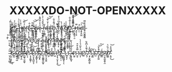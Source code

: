 # XXXXXDO-NOT-OPENXXXXX

I̷̫̱̻̙̊̆̿́ṭ̸̳̱̣̮̱̘̹͆͊̾'̸͚͈͎͍͎̖̳̞̠̊̓̈́́S̵̘͍̥̎̒ ̴̢͖͙̭̯̲̳̐͂̆͛̈́̇̚Ḩ̵̮̹̤͉̲̹̦̈́̆͐͐ͅẽ̷͈͔͙̥͉͇̯̪́́̿͝r̴̬̫̄E̴̽͋͜.̶̢̝̺̘̻̅̾̽ ̶̛̟̲͕̞̝̥̥̫̦̈́͐́͘͘͝͝W̴͖͇͖̲͙̲̦̒ë̴̗͉̄̔̾̋̆͌̀ ̵̫͔̰̲̙͍̈́͛̃̌́̍̓̀͘ͅņ̶̤̖̪͇̤̓̋E̶̤̓̓̆͗͊͝͝E̴̛͖̻̥̲̺̯͕͗͜Ḓ̵̦̠̥̣̭̈́͌̊͋ ̸̨̧̥̘͎̭͉̻̽̿̚Ť̷̺̝͔̑̽͆̈́̓̊ő̵̧̬͓̯͑̔̀ ̸̤͆̆̓ͅǧ̸̦̬͍̫̑͐̾O̵̡̳̼̫̬͓̘̙̊͐̾̅̉͋̕ͅ.̵̧̺͎̣͋̿͒̊͗͛͝͝ ̶̨̤͙̯͈͈̣̮́̒̿͌͑͂͌̇̔H̶̘͈̩̦̟̿i̵̜̒͘ͅd̷͙͈̝̼͖̓͠Ḙ̵̦̪͙͇̭͇̑̋̆̿

̵̱̣̱̀͊͗͜͝
̷̢̝̜̙̙̪̪̞̭̈́́̓͆̃́̐̋͝ẗ̶̘̭̼̯́̒̍̈́̔͜ḩ̴̝͉̗̲̻̞̋͂̄̃̚Į̵̫͖̳̤͂̉͒͛͐̄̄́s̵͓͙̠̳̙̯̑͒ ̷͈͙̼̠̟̭̘̬̌̈́̎͑̈́̉̈́ḭ̵̥̦̄̈́͑͛́͂̆͂͊͜ṡ̸̞̪̣̞̙̙̼͖̘͘ ̷̧̲̙̺̉̎̏̓̕Y̷̛̙͐̾́̍̌̚O̷̡̧̫̙͎̺̯̅́͛̈́͐̒̈̐̓ư̷̐̐̓͋̎̑̀̔͜r̴̨̧̥̥̺͍̯̥͂ ̴̧̡͙͎͔̈́o̵̧̢̳̾̉̋n̸̦̼͉̦̥̭͚̥͊͌͘͜ĺ̸̨̰̹̈̆̽̿̈Y̴̡͉̣̒̑̔ ̷̛̩͍̱͚͗̇̉͊͒͘͝ḩ̴̻̭͆̉̋̎̕o̶͙̬̜͓̍P̵͚͈̝̤͍͖͈̦̖̋̌̐̉̂̿̄̎̐Ę̵̜͔̺̰̺́̎͘ͅ.̴̭̱̼͈̳͓̔̂̎̿͌̀̔͋͝ ̶̢̧̛͕̬̐͌̃͑́̕͝

̵̞̦̣̖̠͖̎̈́͜
̷̨̲͔͖̮̟͂͜ͅ6̴̻̰̆4̴͚̲̗̖͖͌̂̊̓.̸̻͖̰̅0̷̺͍̝̫͌̑͌̏̓̃̈͒̃8̶̛̪͚͉̤͈͚̈́̋̇͐ͅ4̸̹̞̋̆͛͠1̷̧̧̗̳͍̗̋̋́̒̍͆̚͘4̴͍̮͎̭̪̫̩̞̎͊͂̉͝1̴̮̘͇̞̖͉̂̉͠ͅ5̶̛̘̪͓̟͂͂2̷̢̫͚̳͍̼̺̥̍̌̏̀̎7̸̢̤͓̯͈̯̾͗͛̐̾̇̏̃5̶̼̗̅͆̇̌̓̃̅0̵̳͛͒̄8̶͖̈́͐̀̓̓́1̵̡͓̘̫͎̗̗̭̒̍̚͜5̸̲̭̦̖͕͂͐̀̈́̿̈́̔̕͝,̵͔̰̟́̿͒̈̒̍̑̈́͝ ̵͈̺̘̳̬̖̩̖̇͆̌̽1̷͇͙̖̙̀̈̓̍̒̀̾͂1̵̢̠̲̣̌͑̽̀͝.̶̧̞͎̲̱̔̓̄͐͗̔̒̀̆ͅ4̷̰͍̔1̵̬̬̈̿͒̀̆͒1̵̝̩̇̈́̊͂̈́̓̒̀8̷̳̋1̴̢̗͒́͌͛̍͆̂̏̕7̷̧̡̫̞̻̮̼̂̆̃̾ͅ1̴̟̻̏̃̚͠3̴̰̐̍7̷͈͓̰̰̈́̄̾̆̕͘͝͠2̴̳̲̒̆́5̵̖̫̖͚̮̰̖̼͂9̸̪̳̔̑̈́̏̈͛7̵̨͍̩̓̇̈̄͒̇͘̚͜͝

